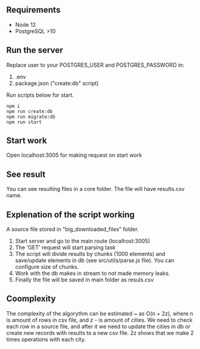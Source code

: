 ## Requirements
* Node 12
* PostgreSQL >10

## Run the server
Replace user to your POSTGRES_USER and POSTGRES_PASSWORD in:
1. .env
2. package.json ("create:db" script)

Run scripts below for start.
```
npm i
npm run create:db
npm run migrate:db
npm run start
```

## Start work
Open localhost:3005 for making request on start work

## See result
You can see resulting files in a core folder. The file will have results.csv name.

## Explenation of the script working
A source file stored in "big_downloaded_files" folder.
1. Start server and go to the main route (localhost:3005)
2. The 'GET' request will start parsing task
3. The script will divide results by chunks (1000 elements) and save/update elements in db (see src/utils/parse.js file). You can configure size of chunks.
4. Work with the db makes in stream to not made memory leaks.
5. Finally the file will be saved in main folder as resuls.csv

## Coomplexity
The complexity of the algorythm can be estimated ~ as O(n + 2z), where n is amount of rows in csv file, and z - is amount of cities. We need to check each row in a source file, and after it we need to update the cities in db or create new records with results to a new csv file. 2z shows that we make 2 times operations with each city.